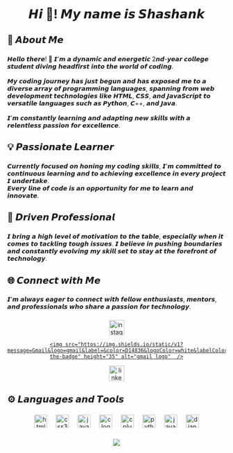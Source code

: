 <h1 align="center">𝙃𝙞 👋! 𝙈𝙮 𝙣𝙖𝙢𝙚 𝙞𝙨 𝙎𝙝𝙖𝙨𝙝𝙖𝙣𝙠⁣⁣</h1>

###

<h2 align="left">🚀 𝘼𝙗𝙤𝙪𝙩 𝙈𝙚</h2>

###

<p align="left">𝙃𝙚𝙡𝙡𝙤 𝙩𝙝𝙚𝙧𝙚! 👋 𝙄'𝙢 𝙖 𝙙𝙮𝙣𝙖𝙢𝙞𝙘 𝙖𝙣𝙙 𝙚𝙣𝙚𝙧𝙜𝙚𝙩𝙞𝙘 2𝙣𝙙-𝙮𝙚𝙖𝙧 𝙘𝙤𝙡𝙡𝙚𝙜𝙚 𝙨𝙩𝙪𝙙𝙚𝙣𝙩 𝙙𝙞𝙫𝙞𝙣𝙜 𝙝𝙚𝙖𝙙𝙛𝙞𝙧𝙨𝙩 𝙞𝙣𝙩𝙤 𝙩𝙝𝙚 𝙬𝙤𝙧𝙡𝙙 𝙤𝙛 𝙘𝙤𝙙𝙞𝙣𝙜. <br><br>𝙈𝙮 𝙘𝙤𝙙𝙞𝙣𝙜 𝙟𝙤𝙪𝙧𝙣𝙚𝙮 𝙝𝙖𝙨 𝙟𝙪𝙨𝙩 𝙗𝙚𝙜𝙪𝙣 𝙖𝙣𝙙 𝙝𝙖𝙨 𝙚𝙭𝙥𝙤𝙨𝙚𝙙 𝙢𝙚 𝙩𝙤 𝙖 𝙙𝙞𝙫𝙚𝙧𝙨𝙚 𝙖𝙧𝙧𝙖𝙮 𝙤𝙛 𝙥𝙧𝙤𝙜𝙧𝙖𝙢𝙢𝙞𝙣𝙜 𝙡𝙖𝙣𝙜𝙪𝙖𝙜𝙚𝙨, 𝙨𝙥𝙖𝙣𝙣𝙞𝙣𝙜 𝙛𝙧𝙤𝙢 𝙬𝙚𝙗 𝙙𝙚𝙫𝙚𝙡𝙤𝙥𝙢𝙚𝙣𝙩 𝙩𝙚𝙘𝙝𝙣𝙤𝙡𝙤𝙜𝙞𝙚𝙨 𝙡𝙞𝙠𝙚 𝙃𝙏𝙈𝙇, 𝘾𝙎𝙎, 𝙖𝙣𝙙 𝙅𝙖𝙫𝙖𝙎𝙘𝙧𝙞𝙥𝙩 𝙩𝙤 𝙫𝙚𝙧𝙨𝙖𝙩𝙞𝙡𝙚 𝙡𝙖𝙣𝙜𝙪𝙖𝙜𝙚𝙨 𝙨𝙪𝙘𝙝 𝙖𝙨 𝙋𝙮𝙩𝙝𝙤𝙣, 𝘾++, 𝙖𝙣𝙙 𝙅𝙖𝙫𝙖. <br><br>𝙄'𝙢 𝙘𝙤𝙣𝙨𝙩𝙖𝙣𝙩𝙡𝙮 𝙡𝙚𝙖𝙧𝙣𝙞𝙣𝙜 𝙖𝙣𝙙 𝙖𝙙𝙖𝙥𝙩𝙞𝙣𝙜 𝙣𝙚𝙬 𝙨𝙠𝙞𝙡𝙡𝙨 𝙬𝙞𝙩𝙝 𝙖 𝙧𝙚𝙡𝙚𝙣𝙩𝙡𝙚𝙨𝙨 𝙥𝙖𝙨𝙨𝙞𝙤𝙣 𝙛𝙤𝙧 𝙚𝙭𝙘𝙚𝙡𝙡𝙚𝙣𝙘𝙚.</p>

###

<h2 align="left">💡 𝙋𝙖𝙨𝙨𝙞𝙤𝙣𝙖𝙩𝙚 𝙇𝙚𝙖𝙧𝙣𝙚𝙧</h2>

###

<p align="left">𝘾𝙪𝙧𝙧𝙚𝙣𝙩𝙡𝙮 𝙛𝙤𝙘𝙪𝙨𝙚𝙙 𝙤𝙣 𝙝𝙤𝙣𝙞𝙣𝙜 𝙢𝙮 𝙘𝙤𝙙𝙞𝙣𝙜 𝙨𝙠𝙞𝙡𝙡𝙨, 𝙄'𝙢 𝙘𝙤𝙢𝙢𝙞𝙩𝙩𝙚𝙙 𝙩𝙤 𝙘𝙤𝙣𝙩𝙞𝙣𝙪𝙤𝙪𝙨 𝙡𝙚𝙖𝙧𝙣𝙞𝙣𝙜 𝙖𝙣𝙙 𝙩𝙤 𝙖𝙘𝙝𝙞𝙚𝙫𝙞𝙣𝙜 𝙚𝙭𝙘𝙚𝙡𝙡𝙚𝙣𝙘𝙚 𝙞𝙣 𝙚𝙫𝙚𝙧𝙮 𝙥𝙧𝙤𝙟𝙚𝙘𝙩 𝙄 𝙪𝙣𝙙𝙚𝙧𝙩𝙖𝙠𝙚.<br>𝙀𝙫𝙚𝙧𝙮 𝙡𝙞𝙣𝙚 𝙤𝙛 𝙘𝙤𝙙𝙚 𝙞𝙨 𝙖𝙣 𝙤𝙥𝙥𝙤𝙧𝙩𝙪𝙣𝙞𝙩𝙮 𝙛𝙤𝙧 𝙢𝙚 𝙩𝙤 𝙡𝙚𝙖𝙧𝙣 𝙖𝙣𝙙 𝙞𝙣𝙣𝙤𝙫𝙖𝙩𝙚.</p>

###

<h2 align="left">🌟 𝘿𝙧𝙞𝙫𝙚𝙣 𝙋𝙧𝙤𝙛𝙚𝙨𝙨𝙞𝙤𝙣𝙖𝙡</h2>

###

<p align="left">𝙄 𝙗𝙧𝙞𝙣𝙜 𝙖 𝙝𝙞𝙜𝙝 𝙡𝙚𝙫𝙚𝙡 𝙤𝙛 𝙢𝙤𝙩𝙞𝙫𝙖𝙩𝙞𝙤𝙣 𝙩𝙤 𝙩𝙝𝙚 𝙩𝙖𝙗𝙡𝙚, 𝙚𝙨𝙥𝙚𝙘𝙞𝙖𝙡𝙡𝙮 𝙬𝙝𝙚𝙣 𝙞𝙩 𝙘𝙤𝙢𝙚𝙨 𝙩𝙤 𝙩𝙖𝙘𝙠𝙡𝙞𝙣𝙜 𝙩𝙤𝙪𝙜𝙝 𝙞𝙨𝙨𝙪𝙚𝙨. 𝙄 𝙗𝙚𝙡𝙞𝙚𝙫𝙚 𝙞𝙣 𝙥𝙪𝙨𝙝𝙞𝙣𝙜 𝙗𝙤𝙪𝙣𝙙𝙖𝙧𝙞𝙚𝙨 𝙖𝙣𝙙 𝙘𝙤𝙣𝙨𝙩𝙖𝙣𝙩𝙡𝙮 𝙚𝙫𝙤𝙡𝙫𝙞𝙣𝙜 𝙢𝙮 𝙨𝙠𝙞𝙡𝙡 𝙨𝙚𝙩 𝙩𝙤 𝙨𝙩𝙖𝙮 𝙖𝙩 𝙩𝙝𝙚 𝙛𝙤𝙧𝙚𝙛𝙧𝙤𝙣𝙩 𝙤𝙛 𝙩𝙚𝙘𝙝𝙣𝙤𝙡𝙤𝙜𝙮.</p>

###

<h2 align="left">🌐 𝘾𝙤𝙣𝙣𝙚𝙘𝙩 𝙬𝙞𝙩𝙝 𝙈𝙚</h2>

###

<p align="left">𝙄'𝙢 𝙖𝙡𝙬𝙖𝙮𝙨 𝙚𝙖𝙜𝙚𝙧 𝙩𝙤 𝙘𝙤𝙣𝙣𝙚𝙘𝙩 𝙬𝙞𝙩𝙝 𝙛𝙚𝙡𝙡𝙤𝙬 𝙚𝙣𝙩𝙝𝙪𝙨𝙞𝙖𝙨𝙩𝙨, 𝙢𝙚𝙣𝙩𝙤𝙧𝙨, 𝙖𝙣𝙙 𝙥𝙧𝙤𝙛𝙚𝙨𝙨𝙞𝙤𝙣𝙖𝙡𝙨 𝙬𝙝𝙤 𝙨𝙝𝙖𝙧𝙚 𝙖 𝙥𝙖𝙨𝙨𝙞𝙤𝙣 𝙛𝙤𝙧 𝙩𝙚𝙘𝙝𝙣𝙤𝙡𝙤𝙜𝙮.</p>

###

<div align="center">
  <a href="#" onclick='window.open("https://www.instagram.com/shashank.060");return false;'></a>
    <img src="https://img.shields.io/static/v1?message=Instagram&logo=instagram&label=&color=E4405F&logoColor=white&labelColor=&style=for-the-badge" height="35" alt="instagram logo"  />
  </a>
  <a href="mailto:shashankpd2606@gmail.com" target="_blank">
  
    <img src="https://img.shields.io/static/v1?message=Gmail&logo=gmail&label=&color=D14836&logoColor=white&labelColor=&style=for-the-badge" height="35" alt="gmail logo"  />
  </a>
  <a href="https://www.linkedin.com/in/shashank-pd" target="_blank">
    <img src="https://img.shields.io/static/v1?message=LinkedIn&logo=linkedin&label=&color=0077B5&logoColor=white&labelColor=&style=for-the-badge" height="35" alt="linkedin logo"  />
  </a>
</div>

###

<h2 align="left">⚙️ 𝙇𝙖𝙣𝙜𝙪𝙖𝙜𝙚𝙨 𝙖𝙣𝙙 𝙏𝙤𝙤𝙡𝙨</h2>

###

<div align="center">
  <img src="https://cdn.jsdelivr.net/gh/devicons/devicon/icons/html5/html5-plain-wordmark.svg" height="30" alt="html5 logo"  />
  <img width="12" />
  <img src="https://cdn.jsdelivr.net/gh/devicons/devicon/icons/css3/css3-plain-wordmark.svg" height="30" alt="css3 logo"  />
  <img width="12" />
  <img src="https://cdn.jsdelivr.net/gh/devicons/devicon/icons/javascript/javascript-plain.svg" height="30" alt="javascript logo"  />
  <img width="12" />
  <img src="https://cdn.jsdelivr.net/gh/devicons/devicon/icons/c/c-original.svg" height="30" alt="c logo"  />
  <img width="12" />
  <img src="https://cdn.jsdelivr.net/gh/devicons/devicon/icons/cplusplus/cplusplus-line.svg" height="30" alt="cplusplus logo"  />
  <img width="12" />
  <img src="https://cdn.jsdelivr.net/gh/devicons/devicon/icons/python/python-original-wordmark.svg" height="30" alt="python logo"  />
  <img width="12" />
  <img src="https://cdn.jsdelivr.net/gh/devicons/devicon/icons/java/java-original-wordmark.svg" height="30" alt="java logo"  />
  <img width="12" />
  <img src="https://cdn.jsdelivr.net/gh/devicons/devicon/icons/django/django-plain.svg" height="30" alt="django logo"  />
</div>

###

<div align="center">
  <img src="https://profile-counter.glitch.me/shashank-pd/count.svg?"  />
</div>

###
